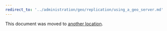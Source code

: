 ```yaml
---
redirect_to: '../administration/geo/replication/using_a_geo_server.md'
---
```


This document was moved to [another location](../administration/geo/replication/using_a_geo_server.md).
